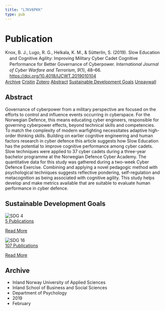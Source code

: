```yaml
---
title: "L7KV6PKK"
type: pub
---
```

<h1>Publication</h1>
<article id="csl-bib-container-L7KV6PKK" class="csl-bib-container">
  <div class="csl-bib-body" style="line-height: 1.35; padding-left: 1em; text-indent:-1em;">
  <div class="csl-entry">Knox, B. J., Lugo, R. G., Helkala, K. M., &amp; S&#xFC;tterlin, S. (2019). Slow Education and Cognitive Agility: Improving Military Cyber Cadet Cognitive Performance for Better Governance of Cyberpower. <i>International Journal of Cyber Warfare and Terrorism</i>, <i>9</i>(1), 48&#x2013;66. <a href="https://doi.org/10.4018/IJCWT.2019010104">https://doi.org/10.4018/IJCWT.2019010104</a></div>
</div>
  <div class="csl-bib-buttons">
    <a href="#taxonomy-article-L7KV6PKK" class="csl-bib-button">Archive</a>
    <a href="https://app.cristin.no/results/show.jsf?id=1677309" alt="Cristin URL" class="csl-bib-button">Cristin</a>
    <a href="http://zotero.org/groups/5402882/items/L7KV6PKK" alt="Zotero URL" class="csl-bib-button">Zotero</a>
    <a href="#abstract-article-L7KV6PKK" class="csl-bib-button">Abstract</a>
    <a href="#sdg-article-L7KV6PKK" class="csl-bib-button">Sustainable Development Goals</a>
    <a href="https://doi.org/10.4018/ijcwt.2019010104" class="csl-bib-button">Unpaywall</a>
  </div>
  <div id="csl-bib-meta-container-L7KV6PKK"></div>
</article>
<div id="csl-bib-meta-L7KV6PKK" class="csl-bib-meta">
  <article id="abstract-article-L7KV6PKK" class="abstract-article">
    <h1>Abstract</h1>
    Governance of cyberpower from a military perspective are focused on the efforts to control and influence events occurring in cyberspace. For the Norwegian Defence, this means educating cyber engineers, responsible for governing cyberpower effects, beyond technical skills and competencies. To match the complexity of modern warfighting necessitates adaptive high-order thinking skills. Building on earlier cognitive engineering and human factors research in cyber defence this article suggests how Slow Education has the potential to improve cognitive performance among cyber cadets. Slow techniques were applied to 37 cyber cadets during a three-year bachelor programme at the Norwegian Defence Cyber Academy. The quantitative data for this study was gathered during a two-week Cyber Defence Exercise. Combining and applying a novel pedagogic method with psychological techniques suggests reflective pondering, self-regulation and metacognition as being associated with cognitive agility. This study helps develop and make metrics available that are suitable to evaluate human performance in cyber defence.
  </article>
  <article id="sdg-article-L7KV6PKK" class="sdg-article">
    <h1>Sustainable Development Goals</h1>
    <div class="sdg-container"><div id="sdg4" class="sdg"> <img src="{{< params subfolder >}}images/sdg/sdg04_en.png" class="image" alt="SDG 4"> <div class="sdg-overlay"> <a href="{{< params subfolder >}}en/archive/?sdg=4#archive" class="sdg-publication-count"><span>5</span> Publications</a> <p><a href="https://sdgs.un.org/goals/goal4" class="sdg-read-more">Read More</a></p> </div> </div> <div id="sdg16" class="sdg"> <img src="{{< params subfolder >}}images/sdg/sdg16_en.png" class="image" alt="SDG 16"> <div class="sdg-overlay"> <a href="{{< params subfolder >}}en/archive/?sdg=16#archive" class="sdg-publication-count"><span>107</span> Publications</a> <p><a href="https://sdgs.un.org/goals/goal16" class="sdg-read-more">Read More</a></p> </div> </div></div>
  </article>
  <article id="taxonomy-article-L7KV6PKK" class="taxonomy-article">
    <h1>Archive</h1>
    <ul>
      <li>Inland Norway University of Applied Sciences</li>
      <li>Inland School of Business and Social Sciences</li>
      <li>Department of Psychology</li>
      <li>2019</li>
      <li>February</li>
    </ul>
  </article>
</div>
